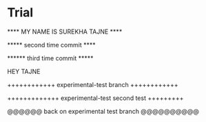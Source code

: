 Trial
=====

**** MY NAME IS SUREKHA TAJNE ****


***** second time commit ****


****** third time commit *****

HEY TAJNE


++++++++++++ experimental-test branch ++++++++++++

+++++++++++++ experimental-test second test +++++++++

@@@@@@ back on experimental test branch @@@@@@@@@@